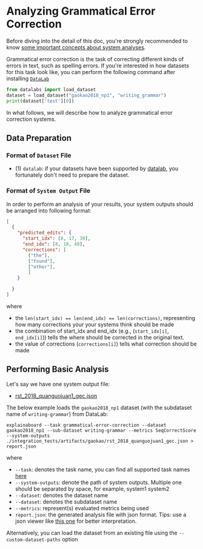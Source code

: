 # Analyzing Grammatical Error Correction

Before diving into the detail of this doc, you're strongly recommended to know [some
important concepts about system analyses](concepts_about_system_analysis.md).

Grammatical error correction is the task of correcting different kinds of errors in text, such as spelling errors. If you're interested in how datasets for this task look like, you can
perform the following command after installing [`DataLab`](https://github.com/ExpressAI/DataLab#installation)

```python
from datalabs import load_dataset
dataset = load_dataset("gaokao2018_np1", "writing_grammar")
print(dataset['test'][0])
```

In what follows, we will describe how to analyze grammatical error correction systems.

## Data Preparation

### Format of `Dataset` File

* (1) `datalab`: if your datasets have been supported by [datalab](https://github.com/ExpressAI/DataLab/tree/main/datasets),
    you fortunately don't need to prepare the dataset.

### Format of `System Output` File

In order to perform an analysis of your results, your system outputs should be arranged into following
format:

```json
[
  {
    "predicted_edits": {
      "start_idx": [8, 17, 39],
      "end_idx": [8, 18, 40],
      "corrections": [
        ["the"],
        ["found"],
        ["other"],
        ]
    }

  }
]
```

where

* the `len(start_idx) == len(end_idx) == len(corrections)`, representing how many corrections your
your systems think should be made
* the combination of start_idx and end_idx (e.g., (`start_idx[i]`, `end_idx[i]`)) tells the where should be corrected in the original text.
* the value of corrections (`corrections[i]`) tells what correction should be made

## Performing Basic Analysis

Let's say we have one system output file:

* [rst_2018_quanguojuan1_gec.json](https://github.com/neulab/ExplainaBoard/TBC)

The below example loads the `gaokao2018_np1` dataset (with the subdataset name of `writing-grammar`) from DataLab:

```shell
explainaboard --task grammatical-error-correction --dataset gaokao2018_np1 --sub-dataset writing-grammar --metrics SeqCorrectScore --system-outputs ./integration_tests/artifacts/gaokao/rst_2018_quanguojuan1_gec.json > report.json
```

where

* `--task`: denotes the task name, you can find all supported task names [here](https://github.com/neulab/ExplainaBoard/blob/main/docs/cli_interface.md)
* `--system-outputs`: denote the path of system outputs. Multiple one should be
  separated by space, for example, system1 system2
* `--dataset`: denotes the dataset name
* `--dataset`: denotes the subdataset name
* `--metrics`: represent(s) evaluated metrics being used
* `report.json`: the generated analysis file with json format. Tips: use a json viewer
  like [this one](http://jsonviewer.stack.hu/) for better interpretation.

Alternatively, you can load the dataset from an existing file using the
`--custom-dataset-paths` option

